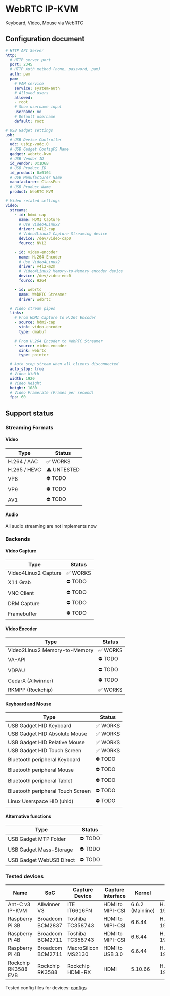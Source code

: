 # WebRTC IP-KVM

Keyboard, Video, Mouse via WebRTC

## Configuration document

```yaml
# HTTP API Server
http:
  # HTTP server port
  port: 2345
  # HTTP Auth method (none, password, pam)
  auth: pam
  pam:
    # PAM service
    service: system-auth
    # Allowed users
    allowed:
    - root
    # Show username input
    username: no
    # Default username
    default: root

# USB Gadget settings
usb:
  # USB Device Controller
  udc: usbip-vudc.0
  # USB Gadget ConfigFS Name
  gadget: webrtc-kvm
  # USB Vendor ID
  id_vendor: 0x1D6B
  # USB Product ID
  id_product: 0x0104
  # USB Manufacturer Name
  manufacturer: ClassFun
  # USB Product Name
  product: WebRTC KVM

# Video related settings
video:
  streams:
    - id: hdmi-cap
      name: HDMI Capture
      # Use Video4Linux2
      driver: v4l2-cap
      # Video4Linux2 Capture Streaming device
      device: /dev/video-cap0
      fourcc: NV12

    - id: video-encoder
      name: H.264 Encoder
      # Use Video4Linux2
      driver: v4l2-m2m
      # Video4Linux2 Memory-to-Memory encoder device
      device: /dev/video-enc0
      fourcc: H264

    - id: webrtc
      name: WebRTC Streamer
      driver: webrtc

  # Video stream pipes
  links:
    # From HDMI Capture to H.264 Encoder
    - source: hdmi-cap
      sink: video-encoder
      type: dmabuf

    # From H.264 Encoder to WebRTC Streamer
    - source: video-encoder
      sink: webrtc
      type: pointer

  # Auto stop stream when all clients disconnected
  auto_stop: true
  # Video Width
  width: 1920
  # Video Height
  height: 1080
  # Video Framerate (Frames per second)
  fps: 60
```

## Support status

### Streaming Formats

#### Video

| Type         | Status      |
|--------------|-------------|
| H.264 / AAC  | ✅ WORKS     |
| H.265 / HEVC | ⚠️ UNTESTED |
| VP8          | ⛔ TODO      |
| VP9          | ⛔ TODO      |
| AV1          | ⛔ TODO      |

#### Audio

All audio streaming are not implements now

### Backends

#### Video Capture

| Type                  | Status     |
|-----------------------|------------|
| Video4Linux2 Capture  | ✅ WORKS    |
| X11 Grab              | ⛔ TODO     |
| VNC Client            | ⛔ TODO     |
| DRM Capture           | ⛔ TODO     |
| Framebuffer           | ⛔ TODO     |

#### Video Encoder

| Type                           | Status     |
|--------------------------------|------------|
| Video2Linux2 Memory-to-Memory  | ✅ WORKS    |
| VA-API                         | ⛔ TODO     |
| VDPAU                          | ⛔ TODO     |
| CedarX (Allwinner)             | ⛔ TODO     |
| RKMPP (Rockchip)               | ✅ WORKS    |

#### Keyboard and Mouse

| Type                              | Status      |
|-----------------------------------|-------------|
| USB Gadget HID Keyboard           | ✅ WORKS     |
| USB Gadget HID Absolute Mouse     | ✅ WORKS     |
| USB Gadget HID Relative Mouse     | ✅ WORKS     |
| USB Gadget HID Touch Screen       | ✅ WORKS     |
| Bluetooth peripheral Keyboard     | ⛔ TODO      |
| Bluetooth peripheral Mouse        | ⛔ TODO      |
| Bluetooth peripheral Tablet       | ⛔ TODO      |
| Bluetooth peripheral Touch Screen | ⛔ TODO      |
| Linux Userspace HID (uhid)        | ⛔ TODO      |

#### Alternative functions

| Type                           | Status     |
|--------------------------------|------------|
| USB Gadget MTP Folder          | ⛔ TODO     |
| USB Gadget Mass-Storage        | ⛔ TODO     |
| USB Gadget WebUSB Direct       | ⛔ TODO     |

### Tested devices

| Name                | SoC               | Capture Device      | Capture Interface | Kernel           | Video                |
|---------------------|-------------------|---------------------|-------------------|------------------|----------------------|
| Ant-C v3 IP-KVM     | Allwinner V3      | ITE IT6616FN        | HDMI to MIPI-CSI  | 6.6.2 (Mainline) | H.264 1920x1080@60hz |
| Raspberry Pi 3B     | Broadcom BCM2837  | Toshiba TC358743    | HDMI to MIPI-CSI  | 6.6.44           | H.264 1920x1080@50hz |
| Raspberry Pi 4B     | Broadcom BCM2711  | Toshiba TC358743    | HDMI to MIPI-CSI  | 6.6.44           | H.264 1920x1080@50hz |
| Raspberry Pi 4B     | Broadcom BCM2711  | MacroSilicon MS2130 | HDMI to USB 3.0   | 6.6.44           | H.264 1920x1080@60hz |
| Rockchip RK3588 EVB | Rockchip RK3588   | Rockchip HDMI-RX    | HDMI              | 5.10.66          | H.264 1920x1080@60hz |

Tested config files for devices: [configs](configs)
